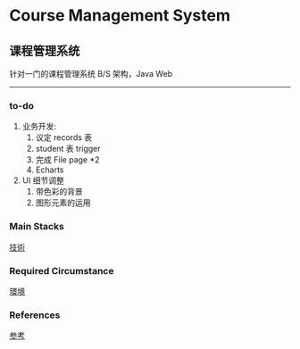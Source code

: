 # Course Management System

## 课程管理系统

针对一门的课程管理系统
B/S 架构，Java Web

---

### to-do

1. 业务开发:
   1. 议定 records 表
   2. student 表 trigger
   3. 完成 File page \*2
   4. Echarts
2. UI 细节调整
   1. 带色彩的背景
   2. 图形元素的运用

### Main Stacks

[技術](./Document/stacks.md)

### Required Circumstance

[環境](./Document/circumstance.md)

### References

[参考](./Document/references.md)
